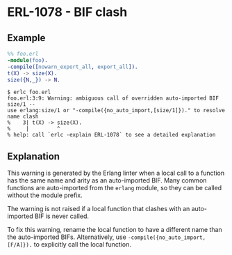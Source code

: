 # ERL-1078 - BIF clash

## Example

```erlang
%% foo.erl
-module(foo).
-compile([nowarn_export_all, export_all]).
t(X) -> size(X).
size({N,_}) -> N.
```

```
$ erlc foo.erl
foo.erl:3:9: Warning: ambiguous call of overridden auto-imported BIF size/1 --
use erlang:size/1 or "-compile({no_auto_import,[size/1]})." to resolve name clash
%    3| t(X) -> size(X).
%     |         ^
% help: call `erlc -explain ERL-1078` to see a detailed explanation
```

## Explanation

This warning is generated by the Erlang linter when a local call to a function
has the same name and arity as an auto-imported BIF. Many common functions
are auto-imported from the `erlang` module, so they can be called without
the module prefix.

The warning is not raised if a local function that clashes with an
auto-imported BIF is never called.

To fix this warning, rename the local function to have a different name than
the auto-imported BIFs. Alternatively, use `-compile({no_auto_import,[F/A]}).`
to explicitly call the local function.
